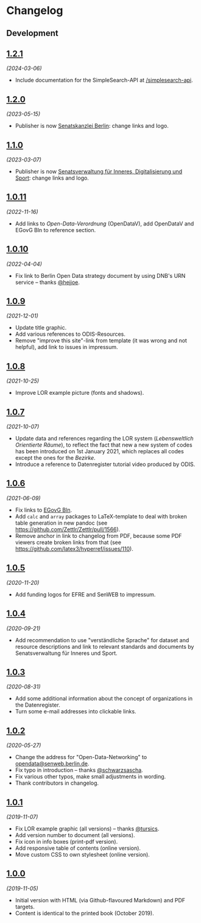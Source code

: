 # Changelog

## Development

## [1.2.1](https://github.com/berlinonline/open-data-handbuch/releases/tag/1.2.1)

_(2024-03-06)_

- Include documentation for the SimpleSearch-API at [/simplesearch-api](/simplesearch-api/index.md).

## [1.2.0](https://github.com/berlinonline/open-data-handbuch/releases/tag/1.2.0)

_(2023-05-15)_

- Publisher is now [Senatskanzlei Berlin](https://www.berlin.de/rbmskzl/): change links and logo.

## [1.1.0](https://github.com/berlinonline/open-data-handbuch/releases/tag/1.1.0)

_(2023-03-07)_

- Publisher is now [Senatsverwaltung für Inneres, Digitalisierung und Sport](https://www.berlin.de/sen/inneres/): change links and logo.

## [1.0.11](https://github.com/berlinonline/open-data-handbuch/releases/tag/1.0.11)

_(2022-11-16)_

- Add links to _Open-Data-Verordnung_ (OpenDataV), add OpenDataV and EGovG Bln to reference section. 

## [1.0.10](https://github.com/berlinonline/open-data-handbuch/releases/tag/1.0.10)

_(2022-04-04)_

- Fix link to Berlin Open Data strategy document by using DNB's URN service – thanks [@hejjoe](https://github.com/hejjoe).

## [1.0.9](https://github.com/berlinonline/open-data-handbuch/releases/tag/1.0.9)

_(2021-12-01)_

- Update title graphic.
- Add various references to ODIS-Resources.
- Remove "improve this site"-link from template (it was wrong and not helpful), add link to issues in impressum.

## [1.0.8](https://github.com/berlinonline/open-data-handbuch/releases/tag/1.0.8)

_(2021-10-25)_

- Improve LOR example picture (fonts and shadows).

## [1.0.7](https://github.com/berlinonline/open-data-handbuch/releases/tag/1.0.7)

_(2021-10-07)_

- Update data and references regarding the LOR system (_Lebensweltlich Orientierte Räume_), to reflect the fact that new a new system of codes has been introduced on 1st January 2021, which replaces all codes except the ones for the _Bezirke_.
- Introduce a reference to Datenregister tutorial video produced by ODIS.

## [1.0.6](https://github.com/berlinonline/open-data-handbuch/releases/tag/1.0.6)

_(2021-06-09)_

- Fix links to [EGovG Bln](https://gesetze.berlin.de/perma?a=EGovG_BE "Gesetz zur Förderung des E-Government (E-Government-Gesetz Berlin - EGovG Bln)").
- Add `calc` and `array` packages to LaTeX-template to deal with broken table generation in new pandoc (see https://github.com/Zettlr/Zettlr/pull/1566).
- Remove anchor in link to changelog from PDF, because some PDF viewers create broken links from that (see https://github.com/latex3/hyperref/issues/110).

## [1.0.5](https://github.com/berlinonline/open-data-handbuch/releases/tag/1.0.5)

_(2020-11-20)_

- Add funding logos for EFRE and SenWEB to impressum. 

## [1.0.4](https://github.com/berlinonline/open-data-handbuch/releases/tag/1.0.4)

_(2020-09-21)_

- Add recommendation to use "verständliche Sprache" for dataset and resource descriptions and link to relevant standards and documents by Senatsverwaltung für Inneres und Sport.

## [1.0.3](https://github.com/berlinonline/open-data-handbuch/releases/tag/1.0.3)

_(2020-08-31)_

- Add some additional information about the concept of organizations in the Datenregister.
- Turn some e-mail addresses into clickable links.

## [1.0.2](https://github.com/berlinonline/open-data-handbuch/releases/tag/1.0.2)

_(2020-05-27)_

- Change the address for "Open-Data-Networking" to opendata@senweb.berlin.de.
- Fix typo in introduction – thanks [@schwarzsascha](https://github.com/schwarzsascha).
- Fix various other typos, make small adjustments in wording.
- Thank contributors in changelog.

## [1.0.1](https://github.com/berlinonline/open-data-handbuch/releases/tag/1.0.1)

_(2019-11-07)_

- Fix LOR example graphic (all versions) – thanks [@tursics](https://github.com/tursics).
- Add version number to document (all versions).
- Fix icon in info boxes (print-pdf version).
- Add responsive table of contents (online version).
- Move custom CSS to own stylesheet (online version).

## [1.0.0](https://github.com/berlinonline/open-data-handbuch/releases/tag/1.0.0)

_(2019-11-05)_

- Initial version with HTML (via Github-flavoured Markdown) and PDF targets.
- Content is identical to the printed book (October 2019).
